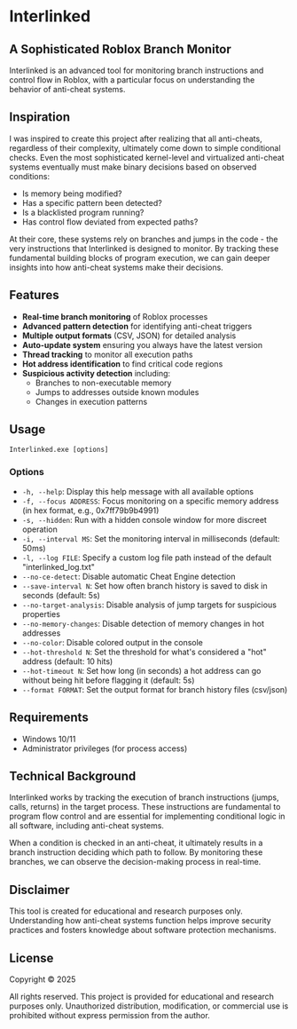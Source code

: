 # Interlinked

## A Sophisticated Roblox Branch Monitor

Interlinked is an advanced tool for monitoring branch instructions and control flow in Roblox, with a particular focus on understanding the behavior of anti-cheat systems.

## Inspiration

I was inspired to create this project after realizing that all anti-cheats, regardless of their complexity, ultimately come down to simple conditional checks. Even the most sophisticated kernel-level and virtualized anti-cheat systems eventually must make binary decisions based on observed conditions:

- Is memory being modified?
- Has a specific pattern been detected?
- Is a blacklisted program running?
- Has control flow deviated from expected paths?

At their core, these systems rely on branches and jumps in the code - the very instructions that Interlinked is designed to monitor. By tracking these fundamental building blocks of program execution, we can gain deeper insights into how anti-cheat systems make their decisions.

## Features

- **Real-time branch monitoring** of Roblox processes
- **Advanced pattern detection** for identifying anti-cheat triggers
- **Multiple output formats** (CSV, JSON) for detailed analysis
- **Auto-update system** ensuring you always have the latest version
- **Thread tracking** to monitor all execution paths
- **Hot address identification** to find critical code regions
- **Suspicious activity detection** including:
  - Branches to non-executable memory
  - Jumps to addresses outside known modules
  - Changes in execution patterns

## Usage

```
Interlinked.exe [options]
```

### Options

- `-h, --help`: Display this help message with all available options
- `-f, --focus ADDRESS`: Focus monitoring on a specific memory address (in hex format, e.g., 0x7ff79b9b4991)
- `-s, --hidden`: Run with a hidden console window for more discreet operation
- `-i, --interval MS`: Set the monitoring interval in milliseconds (default: 50ms)
- `-l, --log FILE`: Specify a custom log file path instead of the default "interlinked_log.txt"
- `--no-ce-detect`: Disable automatic Cheat Engine detection
- `--save-interval N`: Set how often branch history is saved to disk in seconds (default: 5s)
- `--no-target-analysis`: Disable analysis of jump targets for suspicious properties
- `--no-memory-changes`: Disable detection of memory changes in hot addresses
- `--no-color`: Disable colored output in the console
- `--hot-threshold N`: Set the threshold for what's considered a "hot" address (default: 10 hits)
- `--hot-timeout N`: Set how long (in seconds) a hot address can go without being hit before flagging it (default: 5s)
- `--format FORMAT`: Set the output format for branch history files (csv/json)

## Requirements

- Windows 10/11
- Administrator privileges (for process access)

## Technical Background

Interlinked works by tracking the execution of branch instructions (jumps, calls, returns) in the target process. These instructions are fundamental to program flow control and are essential for implementing conditional logic in all software, including anti-cheat systems.

When a condition is checked in an anti-cheat, it ultimately results in a branch instruction deciding which path to follow. By monitoring these branches, we can observe the decision-making process in real-time.

## Disclaimer

This tool is created for educational and research purposes only. Understanding how anti-cheat systems function helps improve security practices and fosters knowledge about software protection mechanisms.

## License

Copyright © 2025 

All rights reserved. This project is provided for educational and research purposes only. Unauthorized distribution, modification, or commercial use is prohibited without express permission from the author. 
